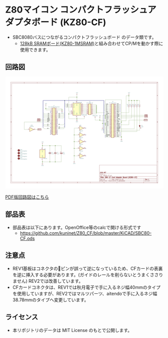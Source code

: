 # Z80マイコン コンパクトフラッシュアダプタボード (KZ80-CF)

- SBC8080バスにつながるコンパクトフラッシュボード のデータ類です。
  - [128kB SRAMボード(KZ80-1MSRAM)](https://github.com/kuninet/Z80_1MRAMB)と組み合わせてCP/Mを動かす際に使用できます。

## 回路図

![回路図](img/SBC80-CF.jpg)

[PDF版回路図はこちら](img/SBC80-CF.pdf)

## 部品表

- 部品表は以下にあります。OpenOffice等のcalcで開ける形式です
  - https://github.com/kuninet/Z80_CF/blob/master/KiCAD/SBC80-CF.ods

## 注意点

- REV1基板はコネクタのピンが誤って逆になっているため、CFカードの表裏を逆に挿入する必要があります。(ガイドのレールを削らないとうまくささりません) REV2では改善しています。
- CFカードコネクタは、REV1では秋月電子で手に入るネジ幅40mmのタイプを使用していますが、REV2ではマルツパーツ、aitendoで手に入るネジ幅38.78mmのタイプへ変更しています。


## ライセンス

- 本リポジトリのデータは MIT License のもとで公開します。

